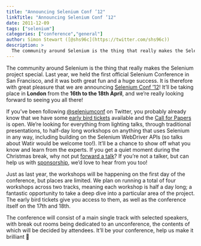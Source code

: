 ```yaml
---
title: "Announcing Selenium Conf ’12"
linkTitle: "Announcing Selenium Conf ’12"
date: 2011-12-09
tags: ["selenium"]
categories: ["conference","general"]
author: Simon Stewart ([@shs96c](https://twitter.com/shs96c))
description: >
  The community around Selenium is the thing that really makes the Selenium project special.
---
```


The community around Selenium is the thing that really makes the Selenium project special. Last year, we held the first official Selenium Conference in San Francisco, and it was both great fun and a huge success. It is therefore with great pleasure that we are announcing [Selenium Conf ’12](http://www.seleniumconf.org/)! It’ll be taking place in **London** from the **16th to the 18th April**, and we’re really looking forward to seeing you all there!

If you’ve been following [@seleniumconf](https://twitter.com/#!/seleniumconf) on Twitter, you probably already know that we have some [early bird tickets](http://seconf2012.eventbrite.com/) available and the [Call for Papers](http://www.seleniumconf.org/speakers/) is open. We’re looking for everything from lighting talks, through traditional presentations, to half-day long workshops on anything that uses Selenium in any way, including building on the Selenium WebDriver APIs (so talks about Watir would be welcome too!). It’ll be a chance to show off what you know and learn from the experts. If you get a quiet moment during the Christmas break, why not put [forward a talk](http://www.seleniumconf.org/speakers/)? If you’re not a talker, but can help us with [sponsorship](http://www.seleniumconf.org/sponsors/), we’d love to hear from you too!

Just as last year, the workshops will be happening on the first day of the conference, but places are limited. We plan on running a total of four workshops across two tracks, meaning each workshop is half a day long; a fantastic opportunity to take a deep dive into a particular area of the project. The early bird tickets give you access to them, as well as the conference itself on the 17th and 18th.

The conference will consist of a main single track with selected speakers, with break out rooms being dedicated to an unconference, the contents of which will be decided by attendees. It’ll be your conference, help us make it brilliant 🙂
